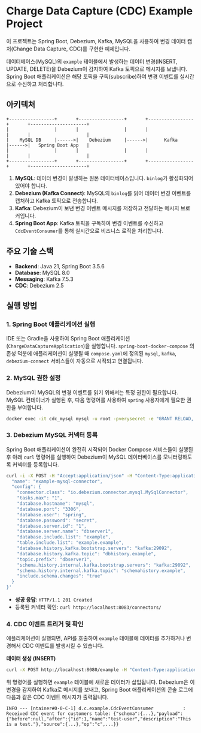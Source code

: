 # Charge Data Capture (CDC) Example Project

이 프로젝트는 Spring Boot, Debezium, Kafka, MySQL을 사용하여 변경 데이터 캡처(Change Data Capture, CDC)를 구현한 예제입니다.

데이터베이스(MySQL)의 `example` 테이블에서 발생하는 데이터 변경(INSERT, UPDATE, DELETE)을 Debezium이 감지하여 Kafka 토픽으로 메시지를 보냅니다. Spring Boot 애플리케이션은 해당 토픽을 구독(subscribe)하여 변경 이벤트를 실시간으로 수신하고 처리합니다.

## 아키텍처

```
+-----------------+       +-----------------+       +-----------------+       +---------------------+
|                 |       |                 |       |                 |       |                     |
|    MySQL DB     |------>|    Debezium     |------>|      Kafka      |------>|   Spring Boot App   |
|                 |       |                 |       |                 |       |                     |
+-----------------+       +-----------------+       +-----------------+       +---------------------+
```

1.  **MySQL**: 데이터 변경이 발생하는 원본 데이터베이스입니다. `binlog`가 활성화되어 있어야 합니다.
2.  **Debezium (Kafka Connect)**: MySQL의 `binlog`를 읽어 데이터 변경 이벤트를 캡처하고 Kafka 토픽으로 전송합니다.
3.  **Kafka**: Debezium이 보낸 변경 이벤트 메시지를 저장하고 전달하는 메시지 브로커입니다.
4.  **Spring Boot App**: Kafka 토픽을 구독하여 변경 이벤트를 수신하고 `CdcEventConsumer`를 통해 실시간으로 비즈니스 로직을 처리합니다.

## 주요 기술 스택

-   **Backend**: Java 21, Spring Boot 3.5.6
-   **Database**: MySQL 8.0
-   **Messaging**: Kafka 7.5.3
-   **CDC**: Debezium 2.5

## 실행 방법

### 1. Spring Boot 애플리케이션 실행

IDE 또는 Gradle을 사용하여 Spring Boot 애플리케이션(`ChargeDataCaptureApplication`)을 실행합니다. `spring-boot-docker-compose` 의존성 덕분에 애플리케이션이 실행될 때 `compose.yaml`에 정의된 `mysql`, `kafka`, `debezium-connect` 서비스들이 자동으로 시작되고 연결됩니다.

### 2. MySQL 권한 설정

Debezium이 MySQL의 변경 이벤트를 읽기 위해서는 특정 권한이 필요합니다. MySQL 컨테이너가 실행된 후, 다음 명령어를 사용하여 `spring` 사용자에게 필요한 권한을 부여합니다.

```bash
docker exec -it cdc_mysql mysql -u root -pverysecret -e "GRANT RELOAD, PROCESS, SELECT, REPLICATION SLAVE, REPLICATION CLIENT ON example.* TO 'spring'@'%';"
```

### 3. Debezium MySQL 커넥터 등록

Spring Boot 애플리케이션이 완전히 시작되어 Docker Compose 서비스들이 실행된 후 아래 `curl` 명령어를 실행하여 Debezium이 MySQL 데이터베이스를 모니터링하도록 커넥터를 등록합니다.

```bash
curl -i -X POST -H "Accept:application/json" -H "Content-Type:application/json" localhost:8083/connectors/ -d '{
  "name": "example-mysql-connector",
  "config": {
    "connector.class": "io.debezium.connector.mysql.MySqlConnector",
    "tasks.max": "1",
    "database.hostname": "mysql",
    "database.port": "3306",
    "database.user": "spring",
    "database.password": "secret",
    "database.server.id": "1",
    "database.server.name": "dbserver1",
    "database.include.list": "example",
    "table.include.list": "example.example",
    "database.history.kafka.bootstrap.servers": "kafka:29092",
    "database.history.kafka.topic": "dbhistory.example",
    "topic.prefix": "dbserver1",
    "schema.history.internal.kafka.bootstrap.servers": "kafka:29092",
    "schema.history.internal.kafka.topic": "schemahistory.example",
    "include.schema.changes": "true"
  }
}'
```

-   **성공 응답**: `HTTP/1.1 201 Created`
-   등록된 커넥터 확인: `curl http://localhost:8083/connectors/`

### 4. CDC 이벤트 트리거 및 확인

애플리케이션이 실행되면, API를 호출하여 `example` 테이블에 데이터를 추가하거나 변경해서 CDC 이벤트를 발생시킬 수 있습니다.

**데이터 생성 (INSERT)**

```bash
curl -X POST http://localhost:8080/example -H "Content-Type:application/json" -d '{"name": "test-user", "description": "This is a test."}'
```

위 명령어를 실행하면 `example` 테이블에 새로운 데이터가 삽입됩니다. Debezium은 이 변경을 감지하여 Kafka로 메시지를 보내고, Spring Boot 애플리케이션의 콘솔 로그에 다음과 같은 CDC 이벤트 메시지가 출력됩니다.

```
INFO --- [ntainer#0-0-C-1] d.c.example.CdcEventConsumer           : Received CDC event for customers table: {"schema":{...},"payload":{"before":null,"after":{"id":1,"name":"test-user","description":"This is a test."},"source":{...},"op":"c",...}}
```
